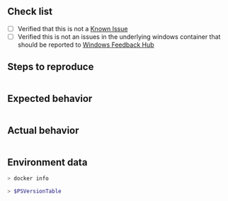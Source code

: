 <!--

For Windows PowerShell 5.1 issues, suggestions, or feature requests please use the following link instead:
- Windows PowerShell [UserVoice](https://windowsserver.uservoice.com/forums/301869-powershell)

If it is a bug report:
- make sure you are able to repro it on the latest released version.
- Search the existing issues.
- Fill out the following repro template:

If it's not a bug, please remove the template and elaborate the issue in your own words.
-->
## Check list

- [ ] Verified that this is not a [Known Issue](https://github.com/PowerShell/PowerShell-Docker/wiki/Known-Issues)
- [ ] Verified this is not an issues in the underlying windows container that should be reported to [Windows Feedback Hub](https://support.microsoft.com/windows/send-feedback-to-microsoft-with-the-feedback-hub-app-f59187f8-8739-22d6-ba93-f66612949332)

## Steps to reproduce
<!-- Please include any docker commands you used to run the image -->

```powershell

```

## Expected behavior

```none

```

## Actual behavior

```none

```

## Environment data

<!-- provide the docker info -->

```sh
> docker info
```

<!-- provide the output of $PSVersionTable from powershell in the docker container -->

```powershell
> $PSVersionTable
```
